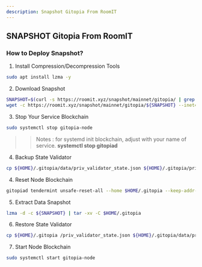 ```yaml
---
description: Snapshot Gitopia From RoomIT
---
```




## SNAPSHOT Gitopia From RoomIT


### How to Deploy Snapshot?


1. Install Compression/Decompression Tools
```bash
sudo apt install lzma -y
```

2. Download Snapshot
```bash
SNAPSHOT=$(curl -s https://roomit.xyz/snapshot/mainnet/gitopia/ | grep -i "<a href=" | grep lzma | grep -v md5sum | awk -F"=" '{print $2}' |  sed 's/"//g' | sed "s/>//g" | sed "s/ //g")
wget -c https://roomit.xyz/snapshot/mainnet/gitopia/${SNAPSHOT} --inet4-only
```

3. Stop Your Service Blockchain
```bash
sudo systemctl stop gitopia-node
```
>> Notes : for systemd init blockchain, adjust with your name of service. __systemctl stop gitopiad__

4. Backup State Validator
```bash
cp ${HOME}/.gitopia/data/priv_validator_state.json ${HOME}/.gitopia/priv_validator_state.json
```

4. Reset Node Blockchain
```bash
gitopiad tendermint unsafe-reset-all --home $HOME/.gitopia --keep-addr-book
```

5. Extract Data Snapshot
```bash
lzma -d -c ${SNAPSHOT} | tar -xv -C $HOME/.gitopia 
```

6. Restore State Validator
```bash
cp ${HOME}/.gitopia /priv_validator_state.json ${HOME}/.gitopia/data/priv_validator_state.json
```

7. Start Node Blockchain
```bash
sudo systemctl start gitopia-node
```